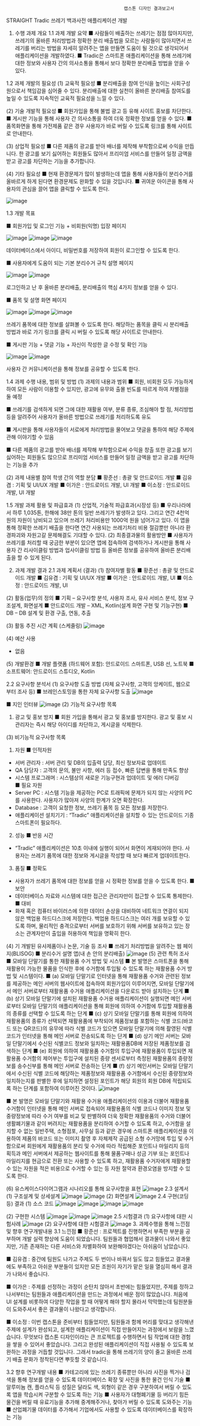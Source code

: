                                                 캡스톤 디자인 결과보고서

STRAIGHT Tradic 쓰레기 백과사전 애플리케이션 개발

1. 수행 과제 개요
1.1 과제 개발 요약
■ 사람들이 배출하는 쓰레기는 점점 많아지지만, 쓰레기의 올바른 처리방법과 정확한 분리 배출법을 모르는 사람들이 
많아지면서 쓰레기를 버리는 방법을 자세히 알려주는 앱을 만들면 도움이 될 것으로 생각되어서 애플리케이션을 개발하였다.
■ Tradic은 스마트폰 애플리케이션을 통해 쓰레기에 대한 정보와 사용자 간의 의사소통을 통해서 보다 정확한 분리배출 방법을 얻을 수 있다.

1.2 과제 개발의 필요성
(1) 교육적 필요성
■ 분리배출을 참여 인식을 높이는 사회구성원으로서 책임감을 심어줄 수 있다. 분리배출에 대한 실천이 올바른 분리배출 참여도를 높일 수 있도록 지속적인 교육적 필요성을 느낄 수 있다.

(2) 기술 개발적 필요성
■ 회원가입을 통해 불법 광고 등 유해 사이트 홍보를 차단한다.
■ 게시판 기능을 통해 사용자 간 의사소통을 하여 더욱 정확한 정보를 얻을 수 있다.
■ 품목화면을 통해 가전제품 같은 경우 사용자가 바로 버릴 수 있도록 링크를 통해 사이트로 안내한다.

(3) 상업적 필요성
■ 다른 제품의 광고를 받아 배너를 제작해 부착함으로써 수익을 만듭니다. 한 광고를 보기 싫어하는 회원들도 많아서 프리미엄 서비스를 만들어 일정 금액을 받고 광고를 차단하는 기능을 
추가합니다.

(4) 기타 필요성
■ 현재 환경문제가 많이 발생하는데 앱을 통해 사용자들이 분리수거를 올바르게 하게 된다면 환경문제도 완화할 수 있을 것입니다.
■ 귀여운 아이콘을 통해 사용자의 관심을 끌어 앱을 클릭할 수 있도록 한다.

![image](https://user-images.githubusercontent.com/48309309/160373754-61807a0f-95ee-4b26-9751-908cdac64b1d.png)

1.3 개발 목표

■ 회원가입 및 로그인 기능 + 비회원(익명) 입장 페이지

![image](https://user-images.githubusercontent.com/48309309/160373933-7d84c68e-833e-4b2f-87f9-875211d09d4a.png)
![image](https://user-images.githubusercontent.com/48309309/160373925-7431dff1-e7ab-477c-ab85-5bfc0b286183.png)
![image](https://user-images.githubusercontent.com/48309309/160373834-e9705988-f8cb-4579-9b80-8bdb445b64e3.png)

데이터베이스에서 아이디, 비밀번호를 저장하여 회원이 로그인할 수 있도록 한다.

■ 사용자에게 도움이 되는 기본 분리수거 규칙 설명 페이지

![image](https://user-images.githubusercontent.com/48309309/160374033-1222b562-018f-4eee-8717-f7de30a1cb3f.png)
![image](https://user-images.githubusercontent.com/48309309/160374041-359f49bc-698d-4ffa-bf13-32cfad1d608a.png)

로그인하고 난 후 올바른 분리배출, 분리배출의 핵심 4가지 정보를 얻을 수 있다.

■ 품목 및 설명 화면 페이지

![image](https://user-images.githubusercontent.com/48309309/160374081-50b623c3-f426-4145-969c-b53085c25157.png)
![image](https://user-images.githubusercontent.com/48309309/160374090-7344c2b9-6699-4070-87f6-27fa91fe8871.png)
![image](https://user-images.githubusercontent.com/48309309/160374098-d3037ee4-e017-4a12-83cb-3304f21ab110.png)

쓰레기 품목에 대한 정보를 살펴볼 수 있도록 한다. 해당하는 품목을 클릭 시 분리배출 방법과 
바로 가기 링크를 클릭 시 버릴 수 있도록 해당 사이트로 안내한다.

■ 게시판 기능 + 댓글 기능 + 자신이 작성한 글 수정 및 확인 기능

![image](https://user-images.githubusercontent.com/48309309/160374139-e719d1c8-4d5b-4d1c-aade-8971d7f83a35.png)
![image](https://user-images.githubusercontent.com/48309309/160374148-99b01614-7cd2-4564-959f-30a12c54e0e2.png)

사용자 간 커뮤니케이션을 통해 정보를 공유할 수 있도록 한다.

1.4 과제 수행 내용, 범위 및 방법
(1) 과제의 내용과 범위
■ 회원, 비회원 모두 가능하게 하여 모든 사람이 이용할 수 있지만, 광고에 유무와 출몰 빈도를 따르게 하여 차별점을 둘 예정

■ 쓰레기를 검색하게 되면 그에 대한 재활용 여부, 분류 종류, 조심해야 할 점, 처리방법 등을 알려주어 사용자가 
올바른 방법으로 쓰레기를 처리하도록 유도

■ 게시판을 통해 사용자들이 서로에게 처리방법을 물어보고 댓글을 통하여 해당 주제에 관해 이야기할 수 있음

■ 다른 제품의 광고를 받아 배너를 제작해 부착함으로써 수익을 창출 또한 광고를 보기 싫어하는 회원들도 많으므로 프리미엄 서비스를 만들어 일정 금액을 받고 광고를 차단하는 기능을 추가

(2) 과제 내용별 참여 학생 간의 역할 분담
■ 황준선 : 총괄 및 안드로이드 개발
■ 김유겸 : 기획 및 UI/UX 개발
■ 이가은 : 안드로이드 개발, UI 개발
■ 이소정 : 안드로이드 개발, UI 개발

1.5 개발 과제 활용 및 파급효과
(1) 산업적, 기술적 파급효과(시장성 등)
■ 우리나라에서 하루 1,035톤, 한해에 38만 톤의 일반 쓰레기가 발생하고 있다. 그리고 연간 4천억 원의 자원이 낭비되고 있으며 쓰레기 처리비용만 1000억 원을 넘어가고 있다. 이 앱을 통해 정확한 쓰레기 배출을 한다면 연간 사용되는 쓰레기처리 비용 절감뿐만 아니라 환경파괴와 자원고갈 문제해결도 기대할 수 있다.
(2) 최종결과물의 활용방안
■ 사용자가 쓰레기를 처리할 때 궁금한 부분이 있으면 앱에 접속하여 검색하거나 게시판을 통해 사용자 간 리사이클링 방법과 업사이클링 방법 등 올바른 정보를 공유하여 올바른 분리배출을 할 수 있게 된다.

2. 과제 개발 결과
   2.1 과제 계획서 (결과)
   (1) 참여자별 활동
   ■ 황준선 : 총괄 및 안드로이드 개발
   ■ 김유겸 : 기획 및 UI/UX 개발
   ■ 이가은 : 안드로이드 개발, UI
   ■ 이소정 : 안드로이드 개발, UI

(2) 활동(업무)의 정의
■ 기획 – 요구사항 분석, 사용자 조사, 유사 서비스 분석, 정보 구조설계, 화면설계
■ 안드로이드 개발 – XML, Kotlin(설계 화면 구현 및 기능구현)
■ DB – DB 설계 및 환경 구출, 연동, 추출

(3) 활동 추진 시간 계획 (스케줄링)
![image](https://user-images.githubusercontent.com/48309309/160374299-ee5d6c14-2a1f-4d73-bda6-97bb5b90cf36.png)

(4) 예산 사용

- 없음

(5) 개발환경
■ 개발 플랫폼 (하드웨어 포함): 안드로이드 스마트폰, USB 선, 노트북
■ 소프트웨어: 안드로이드 스튜디오, Kotlin

2.2 요구사항 분석서
(1) 요구사항 도출 방법 (자체 요구사항, 고객의 앙케이트, 웹으로부터 조사 등)
■ 브레인스토밍을 통한 자체 요구사항 도출
![image](https://user-images.githubusercontent.com/48309309/160374349-ee8dfdb1-8ef1-4e5d-97cf-11b1d1220401.png)

■ 지인 인터뷰
![image](https://user-images.githubusercontent.com/48309309/160374398-8e7683e3-7d25-4980-804f-692fe8eacf5e.png)
(2) 기능적 요구사항 목록

1. 광고 및 홍보 방지
   ■ 회원 가입을 통해서 광고 및 홍보를 방지한다. 광고 및 홍보 시 관리자는 즉시 해당 아이디를 차단하고, 게시글을 삭제한다.

(3) 비기능적 요구사항 목록

1. 자원
   ■ 인적자원

- 서버 관리자 : 서버 관리 및 DB의 입출력 담당, 최신 정보자료 업데이트
- QA 담당자 : 고객의 문의, 불만 사항, 에러 등 접수, 빠른 답변을 통해 만족도 향상
- 시스템 프로그래머 : 시스템상의 새로운 기능구현과 업데이트 및 에러 디버깅  
  ■ 필요 자원
- Server PC : 시스템 기능을 제공하는 PC로 트래픽에 문제가 되지 않는 사양의 PC를 사용한다. 사용자가 많아져 사양의 한계가 오면 확장한다.
- Database : 고객이 요청한 정보, 쓰레기 품목 등 모든 정보를 저장한다.
- 애플리케이션 설치기기 : “Tradic” 애플리케이션을 설치할 수 있는 안드로이드 기종 스마트폰이 필요하다.

2. 성능
   ■ 반응 시간

- “Tradic” 애플리케이션은 10초 이내에 실행이 되어서 화면이 게재되어야 한다. 사용자는 쓰레기 품목에 대한 정보와 게시글을 작성할 때 보다 빠르게 업데이트한다.

3. 품질
   ■ 정확도

- 사용자가 쓰레기 품목에 대한 정보를 얻을 시 정확한 정보를 얻을 수 있도록 한다.
  ■ 보안
- 데이터베이스 자료와 시스템에 대한 접근은 관리자만이 접근할 수 있도록 통제한다.
  ■ 대비
- 화재 혹은 컴퓨터 바이러스에 의한 데이터 손상을 대비하여 네트워크 연결이 되지 않은 백업용 하드디스크에 저장한다. 백업용 하드디스크는 여러 개를 보유할 수 있도록 하며, 물리적인 충격으로부터 서버를 보호하기 위해 서버를 보유하고 있는 장소는 관계자만이 출입을 허용하여 책임을 명확히 한다.

(4) 기 개발된 유사제품이나 논문, 기술 등 조사
■ 쓰레기 처리방법을 알려주는 웹 페이지(BLISOG)
■ 분리수거 설명 앱(내 손 안의 분리배출)
![image](https://user-images.githubusercontent.com/48309309/160374424-446350f8-c6e3-4f0e-bdca-5ca5c13da934.png)
(5) 관련 특허 조사
■ 모바일 단말기를 통한 재활용품 수거 방법 및 시스템
■ 본 발명은 스마트폰을 통해 재활용이 가능한 물품을 인식한 후에 수거함에 투입될 수 있도록 하는 재활용품 수거 방법 및 시스템이다.
■ (a) 모바일 단말기로 인터넷을 통해 재활용품 수거와 관련된 정보를 제공하는 메인 서버의 웹사이트에 접속하여 회원가입이 이루어지면, 모바일 단말기에서 메인 서버로부터 재활용품 수거용 애플리케이션을 다운로드 받아 설치하는 단계
■ (b) 상기 모바일 단말기에 설치된 재활용품 수거용 애플리케이션이 실행되면 메인 서버로부터 모바일 단말기의 애플리케이션을 통해 회원에 의하여 수거함에 투입할 재활용품의 종류를 선택할 수 있도록 하는 단계
■ (c) 상기 모바일 단말기를 통해 회원에 의하여 재활용품의 종류가 선택되면 재활용품에 부착되어 제품정보를 포함하는 식별 코드(바코드 또는 QR코드)의 유무에 따라 식별 코드가 있으면 모바일 단말기에 의해 촬영된 식별 코드가 인터넷을 통해 메인 서버로 전송되도록 하는 단계
■ (d) 상기 메인 서버는 모바일 단말기에서 수신된 식별코드 정보와 일치하는 재활용품DB에 저장된 제품정보를 검색하는 단계
■ (e) 회원에 의하여 재활용품 수거함의 투입구에 재활용품이 투입되면 재활용품 수거함의 제어부는 투입구에 설치된 중량 센서로부터 측정된 재활용품의 중량정보를 송수신부를 통해 메인 서버로 전송하는 단계
■ (f) 상기 메인서버는 모바일 단말기에서 수신된 식별 코드에 해당하는 제품정보와 재활용품 수거함에서 수신된 중량정보와 일치하는지를 판별한 후에 일치하면 설정된 포인트가 해당 회원의 회원 DB에 적립되도록 하는 단계를 포함하여 이루어진 것이다.
![image](https://user-images.githubusercontent.com/48309309/160374471-795d0b3f-691d-4ae3-a756-745cbc82bd42.png)

■ 본 발명은 모바일 단말기와 재활용 수거용 애플리케이션의 이용과 더불어 재활용품 수거함이 인터넷을 통해 메인 서버로 접속되어 재활용품의 식별 코드나 이미지 정보 및 중량정보에 따라 수거 여부를 비교 및 판별하여 더욱 정확한 재활용품의 수거와 더불어 생활폐기물과 같이 버려지는 재활용품을 분리하여 수거할 수 있도록 하고, 수거함을 설치할 수 없는 일반주택, 소형점포, 사무실 등과 같은 경우에 스마트폰 애플리케이션을 이용하여 제품의 바코드 또는 이미지 촬영 후 자체제작 공급된 소형 수거망에 투입 및 수거함으로써 회원에게 재활용품의 분리 및 수거에 따라 적립해준 포인트나 마일리지 등의 획득과 메인 서버에서 제공하는 웹사이트를 통해 물품구매나 성금 기부 또는 포인트나 마일리지를 현금으로 전환 또는 사용할 수 있도록 하고, 재활용품 수거자에게 재활용할 수 있는 자원을 적은 비용으로 수거할 수 있는 등 자원 절약과 환경오염을 방지할 수 있도록 한다.

(6) 유스케이스다이어그램과 시나리오를 통해 요구사항을 표현
![image](https://user-images.githubusercontent.com/48309309/160374498-25022127-b4b0-4cd8-9ff7-4ba8532674e1.png)
2.3 설계서
(1) 구조설계 및 상세설계
![image](https://user-images.githubusercontent.com/48309309/160374528-527de09b-ea25-42d2-8fe9-f7244dd057d1.png)
![image](https://user-images.githubusercontent.com/48309309/160374558-325162c1-8b1e-446e-aaeb-ba2e665c9db5.png)
(2) 화면설계
![image](https://user-images.githubusercontent.com/48309309/160374581-9b983495-ee4d-4b29-8513-924cbf023c82.png)
2.4 구현(코딩 등) 결과
(1) 소스 코드
![image](https://user-images.githubusercontent.com/48309309/160374603-b024af3a-8354-4fa5-92c4-dfe9232664fc.png)
![image](https://user-images.githubusercontent.com/48309309/160374615-f8fcd226-3692-43ad-aaca-11c1fa8b4f1e.png)
![image](https://user-images.githubusercontent.com/48309309/160374623-ffd72935-5b99-48ed-9750-ae8bb4e53486.png)
![image](https://user-images.githubusercontent.com/48309309/160374631-f49857c7-b4e0-463b-875d-461615e507ba.png)

(2) 구현한 시스템
![image](https://user-images.githubusercontent.com/48309309/160374663-427272b6-fb59-4361-8a08-0af6aeefb199.png)
![image](https://user-images.githubusercontent.com/48309309/160374672-b4fe5738-5be6-4ffc-bd5e-ae9116157dcb.png)
![image](https://user-images.githubusercontent.com/48309309/160374687-88c1ebd3-8ec3-4bd9-b36e-80dc48e8eb08.png)
2.5 시험결과
(1) 요구사항에 대한 시험사례
![image](https://user-images.githubusercontent.com/48309309/160374734-5e9d8c43-3330-4eec-aef6-549a495a6ad2.png)
(2) 요구사항에 대한 시험결과
![image](https://user-images.githubusercontent.com/48309309/160374718-52f641ee-1ed9-41d0-98c8-0e26c9604541.png) 3. 과제수행을 통해 느낀점 및 향후 연구개발내용
3.1 느낀점
■ 황준선 : 프로젝트를 진행하면서 부족한 부분을 공부하며 개발 실력 향상에 도움이 되었습니다. 팀원들과 협업해서 결과물이 나와서 좋았지만, 기존 존재하는 다른 서비스와 차별화하여 보완해야겠다는 아쉬움이 남았습니다.

■ 김유겸 : 중간에 팀원도 나가고 주제도 두 번이나 바꿔서 일도 많고 힘들었고 결과물에도 부족하고 아쉬운 부분들이 있지만 모든 조원이 자기가 맡은 일을 열심히 해서 결과가 나와서 좋습니다.

■ 이가은 : 주제를 선정하는 과정이 순탄치 않아서 초반에는 힘들었지만, 주제를 정하고 나서부터는 팀원들과 애플리케이션을 만드는 과정에서 배운 점이 많았습니다. 처음에 UI 설계를 비롯하여 다양한 작업을 할 때 어떻게 해야 할지 몰라서 막막했는데 팀원분들이 도와주셔서 좋은 결과물이 나왔다고 생각합니다.

■ 이소정 : 이번 캡스톤을 준비부터 힘들었지만, 팀원들과 함께 머리를 맞대고 생각해낸 주제에 설계가 완성되고, 설계한 애플리케이션이 직접 만들어지는 과정에서 보람을 느꼈습니다. 무엇보다 캡스톤 디자인이라는 큰 프로젝트를 수행하면서 팀 작업에 대한 경험을 쌓을 수 있어서 좋았습니다. 그리고 완성된 애플리케이션이 직접 사용될 수 있도록 보완하는 과정을 거듭할 것입니다. 그래서 tradic을 통해 쓰레기의 양이 줄고 올바른 쓰레기 배출 문화가 정착된다면 뿌듯할 것 같습니다.

3.2 향후 연구개발 내용
■ 카테고리에 있는 쓰레기 종류뿐만 아니라 사진을 찍거나 검색을 통해 정보를 얻을 수 있도록 데이터베이스 확장 및 사진을 통한 물건 인식 기술
■ 알루미늄 캔, 플라스틱 등 성질은 달라도 색, 외형이 같은 경우 구분하여서 버릴 수 있도록 앱을 학습시켜 구분할 수 있도록 하는 기능
■ 사용자가 대형폐기물 등 버리기 힘든 물건을 버릴 때 유료기능을 추가해 중계해주거나, 찾아가 버릴 수 있도록 도와주는 기능
■ 산업폐기물 데이터를 추가해서 기업에서도 사용할 수 있도록 데이터베이스를 확장하는 기능
